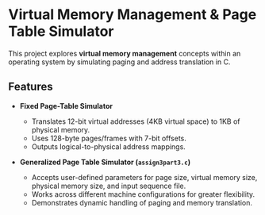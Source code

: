 # Virtual Memory Management & Page Table Simulator

This project explores **virtual memory management** concepts within an operating system by simulating paging and address translation in C.

## Features
- **Fixed Page-Table Simulator**  
  - Translates 12-bit virtual addresses (4KB virtual space) to 1KB of physical memory.  
  - Uses 128-byte pages/frames with 7-bit offsets.  
  - Outputs logical-to-physical address mappings.

- **Generalized Page Table Simulator (`assign3part3.c`)**  
  - Accepts user-defined parameters for page size, virtual memory size, physical memory size, and input sequence file.  
  - Works across different machine configurations for greater flexibility.  
  - Demonstrates dynamic handling of paging and memory translation.
